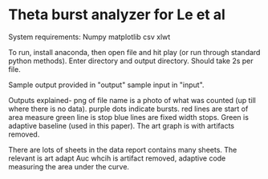 # Theta burst analyzer for Le et al

System requirements: 
Numpy
matplotlib
csv
xlwt

To run, install anaconda, then open file and hit play (or run through standard python methods). Enter directory and output directory.  Should take 2s per file.

Sample output provided in "output" sample input in "input".

Outputs explained- png of file name is a photo of what was counted (up till where there is no data). purple dots indicate bursts. red lines are start of area measure green line is stop blue lines are fixed  width stops. Green is adaptive baseline (used in this paper). The art graph is with artifacts removed. 

There are lots of sheets in the data report contains many sheets. The relevant is art adapt Auc whcih is artifact removed, adaptive code measuring the area under the curve.
